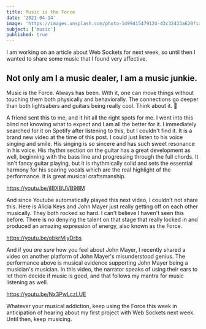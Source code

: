 ```yaml
---
title: Music is the Force
date: '2021-04-14'
image: 'https://images.unsplash.com/photo-1499415479124-43c32433a620?ixid=MnwxMjA3fDB8MHxwaG90by1wYWdlfHx8fGVufDB8fHx8&ixlib=rb-1.2.1&auto=format&fit=crop&w=1189&q=80'
subject: ['music']
published: true
---
```


I am working on an article about Web Sockets for next week, so until then I wanted to share some music that I found very affective.

## Not only am I a music dealer, I am a music junkie.

Music is the Force. Always has been. With it, one can move things without touching them both physically and behaviorally. The connections go deeper than both lightsabers and guitars being really cool. Think about it. 🤯

A friend sent this to me, and it hit all the right spots for me. I went into this blind not knowing what to expect and I am all the better for it. I immediately searched for it on Spotify after listening to this, but I couldn't find it. It is a brand new video at the time of this post. I could just listen to his voice singing and smile. His singing is so sincere and has such sweet resonance in his voice. His rhythm section on the guitar has a great development as well, beginning with the bass line and progressing through the full chords. It isn't fancy guitar playing, but it is rhythmically solid and sets the essential harmony for his soaring vocals which are the real highlight of the performance. It is great musical craftsmanship.

https://youtu.be/jIBXBUVB98M

And since Youtube automatically played this next video, I couldn't not share this. Here is Alicia Keys and John Mayer just really getting off on each other musically. They both rocked so hard. I can't believe I haven't seen this before. There is no denying the talent on that stage that really locked in and produced an amazing expression of energy, also known as the Force.

https://youtu.be/obkrMiyDrbs

And if you _are sure_ how you feel about John Mayer, I recently shared a video on another platform of John Mayer's misunderstood genius. The performance above is musical evidence supporting John Mayer being a musician's musician. In this video, the narrator speaks of using their ears to let them decide if music is good, and that follows my mantra for music listening as well.

https://youtu.be/Nx3PwLczLUE

Whatever your musical addiction, keep using the Force this week in anticipation of hearing about my first project with Web Sockets next week. Until then, keep musicing.
